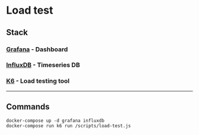 # Load test

## Stack
### [Grafana](https://grafana.com/grafana/) - Dashboard

### [InfluxDB](https://www.influxdata.com/products/influxdb-overview/) - Timeseries DB

### [K6](https://k6.io/) - Load testing tool

___
## Commands
```
docker-compose up -d grafana influxdb
docker-compose run k6 run /scripts/load-test.js
```